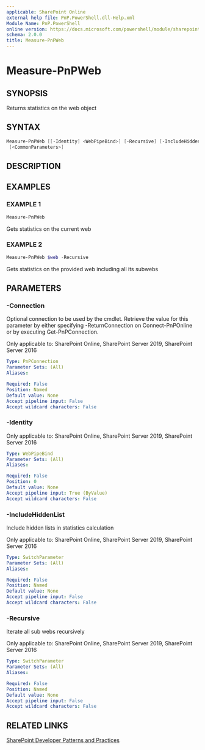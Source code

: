 ```yaml
---
applicable: SharePoint Online
external help file: PnP.PowerShell.dll-Help.xml
Module Name: PnP.PowerShell
online version: https://docs.microsoft.com/powershell/module/sharepoint-pnp/measure-pnpweb
schema: 2.0.0
title: Measure-PnPWeb
---
```


# Measure-PnPWeb

## SYNOPSIS
Returns statistics on the web object

## SYNTAX

```powershell
Measure-PnPWeb [[-Identity] <WebPipeBind>] [-Recursive] [-IncludeHiddenList] [-Connection <PnPConnection>]
 [<CommonParameters>]
```

## DESCRIPTION

## EXAMPLES

### EXAMPLE 1
```powershell
Measure-PnPWeb
```

Gets statistics on the current web

### EXAMPLE 2
```powershell
Measure-PnPWeb $web -Recursive
```

Gets statistics on the provided web including all its subwebs

## PARAMETERS

### -Connection
Optional connection to be used by the cmdlet. Retrieve the value for this parameter by either specifying -ReturnConnection on Connect-PnPOnline or by executing Get-PnPConnection.

Only applicable to: SharePoint Online, SharePoint Server 2019, SharePoint Server 2016

```yaml
Type: PnPConnection
Parameter Sets: (All)
Aliases:

Required: False
Position: Named
Default value: None
Accept pipeline input: False
Accept wildcard characters: False
```

### -Identity

Only applicable to: SharePoint Online, SharePoint Server 2019, SharePoint Server 2016

```yaml
Type: WebPipeBind
Parameter Sets: (All)
Aliases:

Required: False
Position: 0
Default value: None
Accept pipeline input: True (ByValue)
Accept wildcard characters: False
```

### -IncludeHiddenList
Include hidden lists in statistics calculation

Only applicable to: SharePoint Online, SharePoint Server 2019, SharePoint Server 2016

```yaml
Type: SwitchParameter
Parameter Sets: (All)
Aliases:

Required: False
Position: Named
Default value: None
Accept pipeline input: False
Accept wildcard characters: False
```

### -Recursive
Iterate all sub webs recursively

Only applicable to: SharePoint Online, SharePoint Server 2019, SharePoint Server 2016

```yaml
Type: SwitchParameter
Parameter Sets: (All)
Aliases:

Required: False
Position: Named
Default value: None
Accept pipeline input: False
Accept wildcard characters: False
```

## RELATED LINKS

[SharePoint Developer Patterns and Practices](https://aka.ms/sppnp)